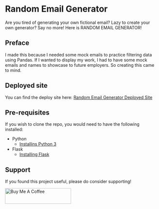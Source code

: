 # Random Email Generator
Are you tired of generating your own fictional email? Lazy to create your own generator? Say no more! Here is RANDOM EMAIL GENERATOR!

## Preface
I made this because I needed some mock emails to practice filtering data using Pandas. If I wanted to display my work, I had to have some mock emails and names to showcase to future employers. So creating this came to mind. 

## Deployed site
You can find the deploy site here:
[Random Email Generator Deployed Site](https://mar-email-generator.herokuapp.com/)

## Pre-requisites

If you wish to clone the repo, you would need to have the following installed:
- Python
    - [Installins Python 3](https://realpython.com/installing-python/)
- Flask
    - [Installing Flask](https://flask.palletsprojects.com/en/1.1.x/installation/#install-flask)

## Support
If you found this project useful, please do consider supporting!

<a href="https://www.buymeacoffee.com/vaKVhHC" target="_blank"><img src="https://cdn.buymeacoffee.com/buttons/default-orange.png" alt="Buy Me A Coffee" style="height: 51px !important;width: 217px !important;" ></a>



